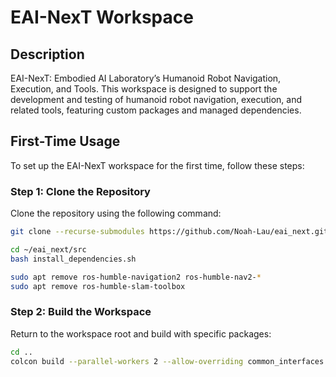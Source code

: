 # EAI-NexT Workspace

## Description
EAI-NexT: Embodied AI Laboratory’s Humanoid Robot Navigation, Execution, and Tools. This workspace is designed to support the development and testing of humanoid robot navigation, execution, and related tools, featuring custom packages and managed dependencies.

## First-Time Usage

To set up the EAI-NexT workspace for the first time, follow these steps:

### Step 1: Clone the Repository
Clone the repository using the following command:
```bash
git clone --recurse-submodules https://github.com/Noah-Lau/eai_next.git ~/

cd ~/eai_next/src
bash install_dependencies.sh

sudo apt remove ros-humble-navigation2 ros-humble-nav2-*
sudo apt remove ros-humble-slam-toolbox

```

### Step 2: Build the Workspace
Return to the workspace root and build with specific packages:
```bash
cd ..
colcon build --parallel-workers 2 --allow-overriding common_interfaces diagnostic_msgs geometry_msgs launch launch_testing launch_testing_ament_cmake launch_xml launch_yaml nav2_map_server nav_msgs sensor_msgs sensor_msgs_py shape_msgs std_msgs std_srvs trajectory_msgs visualization_msgs
```
